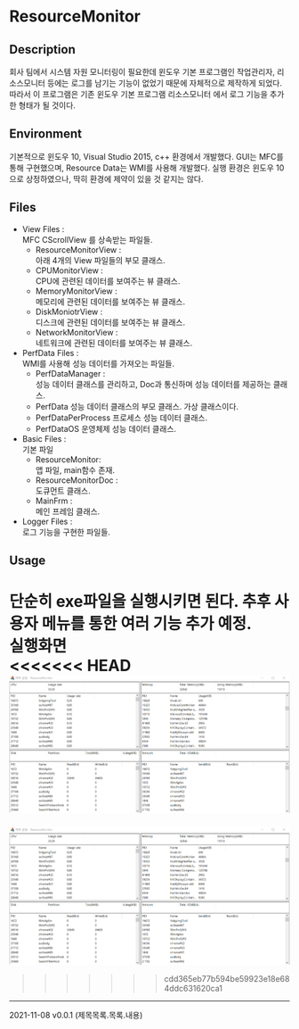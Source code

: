 # ResourceMonitor

## Description
회사 팀에서 시스템 자원 모니터링이 필요한데 윈도우 기본 프로그램인 작업관리자, 리소스모니터 등에는 로그를 남기는 기능이 없었기 때문에 자체적으로 제작하게 되었다.
따라서 이 프로그램은 기존 윈도우 기본 프로그램 리소스모니터 에서 로그 기능을 추가한 형태가 될 것이다.


## Environment
기본적으로 윈도우 10, Visual Studio 2015, c++ 환경에서 개발했다. 
GUI는 MFC를 통해 구현했으며, Resource Data는 WMI를 사용해 개발했다.
실행 환경은 윈도우 10 으로 상정하였으나, 딱히 환경에 제약이 있을 것 같지는 않다.

## Files
* View Files :  
MFC CScrollView 를 상속받는 파일들.
    * ResourceMonitorView :  
    아래 4개의 View 파일들의 부모 클래스. 
    * CPUMonitorView :  
    CPU에 관련된 데이터를 보여주는 뷰 클래스.
    * MemoryMonitorView :  
    메모리에 관련된 데이터를 보여주는 뷰 클래스.
    * DiskMoniotrView :  
    디스크에 관련된 데이터를 보여주는 뷰 클래스.
    * NetworkMonitorView :  
    네트워크에 관련된 데이터를 보여주는 뷰 클래스.
* PerfData Files :  
WMI를 사용해 성능 데이터를 가져오는 파일들.
    * PerfDataManager :  
    성능 데이터 클래스를 관리하고, Doc과 통신하며 성능 데이터를 제공하는 클래스.
    * PerfData
    성능 데이터 클래스의 부모 클래스. 가상 클래스이다.
    * PerfDataPerProcess
    프로세스 성능 데이터 클래스.
    * PerfDataOS
    운영체제 성능 데이터 클래스.
* Basic Files :  
기본 파일
    * ResourceMonitor:  
    앱 파일, main함수 존재.
    * ResourceMonitorDoc :  
    도큐먼트 클래스.
    * MainFrm :  
    메인 프레임 클래스.
* Logger Files :  
로그 기능을 구현한 파일들.

## Usage
단순히 exe파일을 실행시키면 된다. 추후 사용자 메뉴를 통한 여러 기능 추가 예정.   
실행화면  
<<<<<<< HEAD
![실행화면](./img/v1.0.1.PNG)
=======
![실행화면](https://github.com/jidungg/ResourceMonitor/blob/master/img/v1.0.1.PNG?raw=true)
>>>>>>> cdd365eb77b594be59923e18e684ddc631620ca1
* * *  
2021-11-08 v0.0.1 (제목목록.목록.내용)


